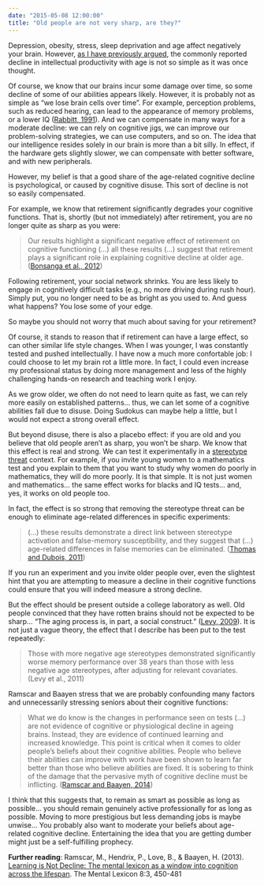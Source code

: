 ```yaml
---
date: "2015-05-08 12:00:00"
title: "Old people are not very sharp, are they?"
---
```




Depression, obesity, stress, sleep deprivation and age affect negatively your brain. However, [as I have previously argued](/lemire/blog/2013/04/15/do-we-lose-intelligence-and-creativity-as-we-grow-older/), the commonly reported decline in intellectual productivity with age is not so simple as it was once thought.

Of course, we know that our brains incur some damage over time, so some decline of some of our abilities appears likely. However, it is probably not as simple as &ldquo;we lose brain cells over time&rdquo;. For example, perception problems, such as reduced hearing, can lead to the appearance of memory problems, or a lower IQ ([Rabbitt, 1991](http://www.tandfonline.com/action/cookieAbsent)). And we can compensate in many ways for a moderate decline: we can rely on cognitive jigs, we can improve our problem-solving strategies, we can use computers, and so on. The idea that our intelligence resides solely in our brain is more than a bit silly. In effect, if the hardware gets slightly slower, we can compensate with better software, and with new peripherals.

However, my belief is that a good share of the age-related cognitive decline is psychological, or caused by cognitive disuse. This sort of decline is not so easily compensated.

For example, we know that retirement significantly degrades your cognitive functions. That is, shortly (but not immediately) after retirement, you are no longer quite as sharp as you were:

> Our results highlight a significant negative effect of retirement on cognitive functioning (&hellip;) all these results (&hellip;) suggest that retirement plays a significant role in explaining cognitive decline at older age. ([Bonsanga et al., 2012](http://www.sciencedirect.com/science/article/pii/S0167629612000331))


Following retirement, your social network shrinks. You are less likely to engage in cognitively difficult tasks (e.g., no more driving during rush hour). Simply put, you no longer need to be as bright as you used to. And guess what happens? You lose some of your edge.

So maybe you should not worry that much about saving for your retirement?

Of course, it stands to reason that if retirement can have a large effect, so can other similar life style changes. When I was younger, I was constantly tested and pushed intellectually. I have now a much more confortable job: I could choose to let my brain rot a little more. In fact, I could even increase my professional status by doing more management and less of the highly challenging hands-on research and teaching work I enjoy.

As we grow older, we often do not need to learn quite as fast, we can rely more easily on established patterns&hellip; thus, we can let some of a cognitive abilities fall due to disuse. Doing Sudokus can maybe help a little, but I would not expect a strong overall effect.

But beyond disuse, there is also a placebo effect: if you are old and you believe that old people aren&rsquo;t as sharp, you won&rsquo;t be sharp. We know that this effect is real and strong. We can test it experimentally in a [stereotype threat](https://en.wikipedia.org/wiki/Stereotype_threat) context. For example, if you invite young women to a mathematics test and you explain to them that you want to study why women do poorly in mathematics, they will do more poorly. It is that simple. It is not just women and mathematics&hellip; the same effect works for blacks and IQ tests&hellip; and, yes, it works on old people too.

In fact, the effect is so strong that removing the stereotype threat can be enough to eliminate age-related differences in specific experiments:

> (&hellip;) these results demonstrate a direct link between stereotype activation and false-memory susceptibility, and they suggest that (&hellip;) age-related differences in false memories can be eliminated. ([Thomas and Dubois, 2011](http://pss.sagepub.com/content/22/12/1515.short#T1))


If you run an experiment and you invite older people over, even the slightest hint that you are attempting to measure a decline in their cognitive functions could ensure that you will indeed measure a strong decline.

But the effect should be present outside a college laboratory as well. Old people convinced that they have rotten brains should not be expected to be sharp&hellip; &ldquo;The aging process is, in part, a social construct.&rdquo; ([Levy, 2009](http://www.ncbi.nlm.nih.gov/pmc/articles/PMC2927354/)). It is not just a vague theory, the effect that I describe has been put to the test repeatedly:

> Those with more negative age stereotypes demonstrated significantly worse memory performance over 38 years than those with less negative age stereotypes, after adjusting for relevant covariates. (Levy et al., 2011)



Ramscar and Baayen stress that we are probably confounding many factors and unnecessarily stressing seniors about their cognitive functions:

> What we do know is the changes in performance seen on tests (&hellip;) are not evidence of cognitive or physiological decline in ageing brains. Instead, they are evidence of continued learning and increased knowledge. This point is critical when it comes to older people&rsquo;s beliefs about their cognitive abilities. People who believe their abilities can improve with work have been shown to learn far better than those who believe abilities are fixed. It is sobering to think of the damage that the pervasive myth of cognitive decline must be inflicting. ([Ramscar and Baayen, 2014](https://www.newscientist.com/article/mg22129610.200-why-our-brains-work-better-with-age))

I think that this suggests that, to remain as smart as possible as long as possible&hellip; you should remain genuinely active professionally for as long as possible. Moving to more prestigious but less demanding jobs is maybe unwise&hellip; You probably also want to moderate your beliefs about age-related cognitive decline. Entertaining the idea that you are getting dumber might just be a self-fulfilling prophecy.

__Further reading__: Ramscar, M., Hendrix, P., Love, B., &#038; Baayen, H. (2013). [Learning is Not Decline: The mental lexicon as a window into cognition across the lifespan](http://psych.stanford.edu/~michael/papers/Ramscar_MentalLex.pdf). The Mental Lexicon 8:3, 450-481

